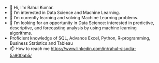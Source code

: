 - 👋 Hi, I’m Rahul Kumar.
- 👀 I’m interested in Data Science and Machine Learning.
- 🌱 I’m currently learning and solving Machine Learning problems.
- 💞️ I’m looking for an opportunity in Data Science: interested in predictive, descriptive, and forecasting analysis by using machine learning algorithms.
- Proficient knowledge of SQL, Advance Excel, Python, R-programming, Business Statistics and Tableau  
- 📫 How to reach me https://www.linkedin.com/in/rahul-sisodia-5a900ab5/


<!---
rahkum96/rahkum96 is a ✨ special ✨ repository because its `README.md` (this file) appears on your GitHub profile.
You can click the Preview link to take a look at your changes.
--->
